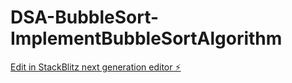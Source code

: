 # DSA-BubbleSort-ImplementBubbleSortAlgorithm

[Edit in StackBlitz next generation editor ⚡️](https://stackblitz.com/~/github.com/TravisLau92/DSA-BubbleSort-ImplementBubbleSortAlgorithm)